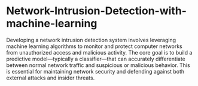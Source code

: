 # Network-Intrusion-Detection-with-machine-learning
Developing a network intrusion detection system involves leveraging machine learning algorithms to monitor and protect computer networks from unauthorized access and malicious activity. The core goal is to build a predictive model—typically a classifier—that can accurately differentiate between normal network traffic and suspicious or malicious behavior. This is essential for maintaining network security and defending against both external attacks and insider threats.

